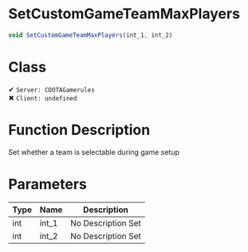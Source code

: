 # SetCustomGameTeamMaxPlayers
```js
void SetCustomGameTeamMaxPlayers(int_1, int_2)
```
# Class
✔ `Server: CDOTAGamerules`  
✖ `Client: undefined`  

# Function Description
Set whether a team is selectable during game setup
# Parameters
Type|Name|Description
--|--|--
int|int_1|No Description Set
int|int_2|No Description Set

